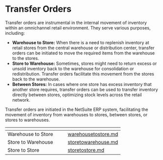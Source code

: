 # Transfer Orders

Transfer orders are instrumental in the internal movement of inventory within an omnichannel retail environment. They serve various purposes, including:

* **Warehouse to Store:** When there is a need to replenish inventory at retail stores from the central warehouse or distribution center, transfer orders can be initiated to move the required items from the warehouse to the stores.
* **Store to Warehouse:** Sometimes, stores might need to return excess or unsold inventory back to the warehouse for consolidation or redistribution. Transfer orders facilitate this movement from the stores back to the warehouse.
* **Between Stores:** In cases where one store has excess inventory that another store requires, transfer orders can be used to transfer inventory directly between stores, optimizing stock levels across the retail network.

Transfer orders are initiated in the NetSuite ERP system, facilitating the movement of inventory from warehouses to stores, between stores, or stores to warehouses.



<table data-view="cards"><thead><tr><th></th><th></th><th></th><th data-hidden data-card-target data-type="content-ref"></th></tr></thead><tbody><tr><td>Warehouse to Store</td><td></td><td></td><td><a href="warehousetostore.md">warehousetostore.md</a></td></tr><tr><td>Store to Warehouse</td><td></td><td></td><td><a href="storetowarehouse.md">storetowarehouse.md</a></td></tr><tr><td>Store to Store</td><td></td><td></td><td><a href="storetostore.md">storetostore.md</a></td></tr></tbody></table>
